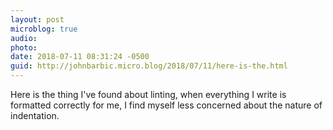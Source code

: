 ```yaml
---
layout: post
microblog: true
audio: 
photo: 
date: 2018-07-11 08:31:24 -0500
guid: http://johnbarbic.micro.blog/2018/07/11/here-is-the.html
---
```

Here is the thing I've found about linting, when everything I write is formatted correctly for me, I find myself less concerned about the nature of indentation.
